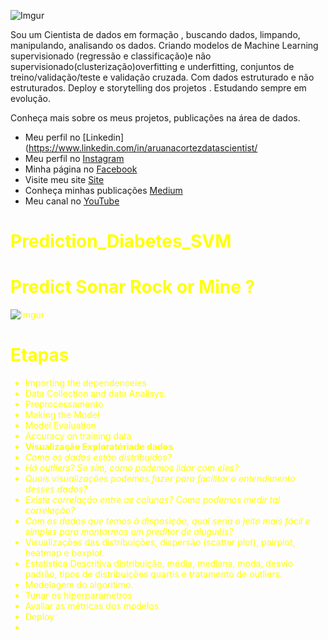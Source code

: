 
![Imgur](https://i.imgur.com/uIJxZZj.png)

Sou um Cientista de dados em formação , buscando dados, limpando, manipulando, analisando os dados. Criando modelos de Machine Learning supervisionado (regressão e classificação)e não supervisionado(clusterização)overfitting e underfitting, conjuntos de treino/validação/teste e validação cruzada. Com dados estruturado e não estruturados. Deploy e storytelling dos projetos . Estudando sempre em evolução.


Conheça mais sobre os meus projetos, publicações na área de dados.
* Meu perfil no [Linkedin](https://www.linkedin.com/in/aruanacortezdatascientist/
* Meu perfil no [Instagram](https://www.instagram.com/aruanacortez_dev/)
* Minha página no [Facebook](https://www.facebook.com/aruanacortez.lucena/)
* Visite meu site [Site](https://www.aruanacortezdev.com.br)
* Conheça minhas publicações [Medium](https://aruanacortezdev.medium.com/)
* Meu canal no [YouTube](https://www.youtube.com/channel/UCdpeqZIZ1JGZk2PywYTcQdw)


#  <font color='yellow'>Prediction_Diabetes_SVM
# Predict Sonar Rock or Mine ?
 
 ![Imgur](https://i.imgur.com/IU1iapG.jpg)

 # Etapas
 
 * Importing the dependenceies
 * Data Collection and data Analisys.
 * Preprocessamento
 * Making the Model
 * Model Evaluation
 * Accuracy on training data 
 * **Visualização Exploratóriade dados**
 * *Como os dados estão distribuídos?*
 * *Há outliers? Se sim, como podemos lidar com eles?*
 * *Quais visualizações podemos fazer para facilitar o entendimento desses dados?*
 * *Existe correlação entre as colunas? Como podemos medir tal correlação?*
 * *Com os dados que temos à disposição, qual seria o jeito mais fácil e simples para montarmos um preditor de aluguéis?*
 * Visualizações das distribuições, dispersão (scatter plot), pairplot, heatmap e boxplot.
 * Estatistica Descritiva distribuição, média, mediana, moda, desvio padrão, tipos de distribuições quartis e tratamento de outliers.
 * Modelagem do algoritimo.
 * Tunar os hiperparametros
 * Avaliar as métricas dos modelos 
 * Deploy
 * 
